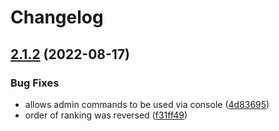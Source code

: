 # Changelog

## [2.1.2](https://github.com/RoinujNosde/CryptoMarket/compare/v2.1.1...v2.1.2) (2022-08-17)


### Bug Fixes

* allows admin commands to be used via console ([4d83695](https://github.com/RoinujNosde/CryptoMarket/commit/4d83695c0c147cc41cb3d602689e969c6e098e72))
* order of ranking was reversed ([f31ff49](https://github.com/RoinujNosde/CryptoMarket/commit/f31ff49a4f57ef5f9b79f62382af001c0d438164))
